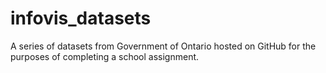 # infovis_datasets

A series of datasets from Government of Ontario hosted on GitHub for the purposes of completing a school assignment.
